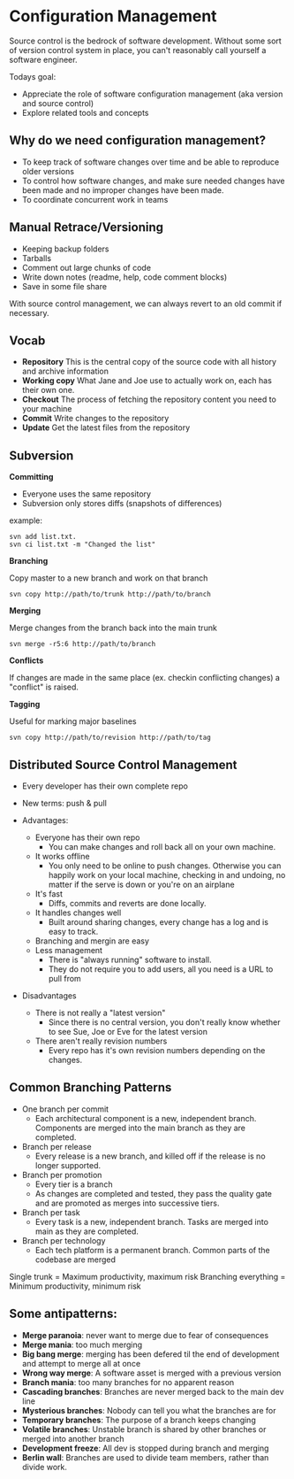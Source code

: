 # Configuration Management

Source control is the bedrock of software development. Without some sort of version control system in place, you can't reasonably call yourself a software engineer.

Todays goal:
- Appreciate the role of software configuration management (aka version and source control)
- Explore related tools and concepts

## Why do we need configuration management?
- To keep track of software changes over time and be able to reproduce older versions
- To control how software changes, and make sure needed changes have been made and no improper changes have been made.
- To coordinate concurrent work in teams

## Manual Retrace/Versioning
- Keeping backup folders
- Tarballs
- Comment out large chunks of code
- Write down notes (readme, help, code comment blocks)
- Save in some file share

With source control management, we can always revert to an old commit if necessary.

## Vocab
- __Repository__ This is the central copy of the source code with all history and archive information
- __Working copy__ What Jane and Joe use to actually work on, each has their own one.
- __Checkout__ The process of fetching the repository content you need to your machine
- __Commit__ Write changes to the repository
- __Update__ Get the latest files from the repository

## Subversion
__Committing__
- Everyone uses the same repository
- Subversion only stores diffs (snapshots of differences)

example:
```
svn add list.txt.
svn ci list.txt -m "Changed the list"
```
__Branching__

Copy master to a new branch and work on that branch
```
svn copy http://path/to/trunk http://path/to/branch
```

__Merging__

Merge changes from the branch back into the main trunk
```
svn merge -r5:6 http://path/to/branch
```

__Conflicts__

If changes are made in the same place (ex. checkin conflicting changes) a "conflict" is raised.

__Tagging__

Useful for marking major baselines
```
svn copy http://path/to/revision http://path/to/tag
```

## Distributed Source Control Management
- Every developer has their own complete repo
- New terms: push & pull

- Advantages:
    - Everyone has their own repo
        - You can make changes and roll back all on your own machine.
    - It works offline
        - You only need to be online to push changes. Otherwise you can happily work on your local machine, checking in and undoing, no matter if the serve is down or you're on an airplane
    - It's fast
        - Diffs, commits and reverts are done locally.
    - It handles changes well
        - Built around sharing changes, every change has a log and is easy to track.
    - Branching and mergin are easy
    - Less management
        - There is "always running" software to install.
        - They do not require you to add users, all you need is a URL to pull from

- Disadvantages
    - There is not really a "latest version"
        - Since there is no central version, you don't really know whether to see Sue, Joe or Eve for the latest version
    - There aren't really revision numbers
        - Every repo has it's own revision numbers depending on the changes.

## Common Branching Patterns
- One branch per commit
    - Each architectural component is a new, independent branch. Components are merged into the main branch as they are completed.
- Branch per release
    - Every release is a new branch,  and killed off if the release is no longer supported.
- Branch per promotion
    - Every tier is a branch
    - As changes are completed and tested, they pass the quality gate and are promoted as merges into successive tiers.
- Branch per task
    - Every task is a new, independent branch. Tasks are merged into main as they are completed.
- Branch per technology
    - Each tech platform is a permanent branch. Common parts of the codebase are merged

Single trunk = Maximum productivity, maximum risk
Branching everything = Minimum productivity, minimum risk

## Some antipatterns:

- __Merge paranoia__: never want to merge due to fear of consequences
- __Merge mania__: too much merging
- __Big bang merge__: merging has been defered til the end of development and attempt to merge all at once
- __Wrong way merge__: A software asset is merged with a previous version
- __Branch mania__: too many branches for no apparent reason
- __Cascading branches__: Branches are never merged back to the main dev line
- __Mysterious branches__: Nobody can tell you what the branches are for
- __Temporary branches__: The purpose of a branch keeps changing
- __Volatile branches__: Unstable branch is shared by other branches or merged into another branch
- __Development freeze__: All dev is stopped during branch and merging
- __Berlin wall__: Branches are used to divide team members, rather than divide work.
